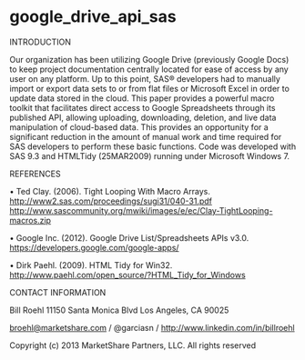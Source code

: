 google_drive_api_sas
====================

INTRODUCTION

Our organization has been utilizing Google Drive (previously Google Docs) to keep project documentation centrally         located for ease of access by any user on any platform. Up to this point, SAS® developers had to manually import or export data sets to or from flat files or Microsoft Excel in order to update data stored in the cloud. This paper provides a powerful macro toolkit that facilitates direct access to Google Spreadsheets through its published API, allowing uploading, downloading, deletion, and live data manipulation of cloud-based data. This provides an opportunity for a significant reduction in the amount of manual work and time required for SAS developers to perform these basic functions. Code was developed with SAS 9.3 and HTMLTidy (25MAR2009) running under Microsoft Windows 7.

REFERENCES 
  
  • Ted Clay. (2006). Tight Looping With Macro Arrays. 
    http://www2.sas.com/proceedings/sugi31/040-31.pdf 
    http://www.sascommunity.org/mwiki/images/e/ec/Clay-TightLooping-macros.zip
  
  •	Google Inc. (2012). Google Drive List/Spreadsheets APIs v3.0. 
    https://developers.google.com/google-apps/
  
  • Dirk Paehl. (2009). HTML Tidy for Win32. 
    http://www.paehl.com/open_source/?HTML_Tidy_for_Windows

CONTACT INFORMATION

Bill Roehl
11150 Santa Monica Blvd
Los Angeles, CA  90025

broehl@marketshare.com / @garciasn / http://www.linkedin.com/in/billroehl 

Copyright (c) 2013 MarketShare Partners, LLC. All rights reserved

